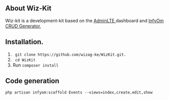 
## About Wiz-Kit 

Wiz-kit is a development-kit based on the <a href='https://adminlte.io/'>AdminLTE </a>dashboard and <a href='http://labs.infyom.com/laravelgenerator/'>InfyOm CRUD Generator</a>, 

## Installation.
1. ` git clone https://github.com/wizag-ke/WizKit.git.`
2. ` cd WizKit`
3. Run `composer install`

## Code generation
`php artisan infyom:scaffold Events --views=index,create,edit,show
`